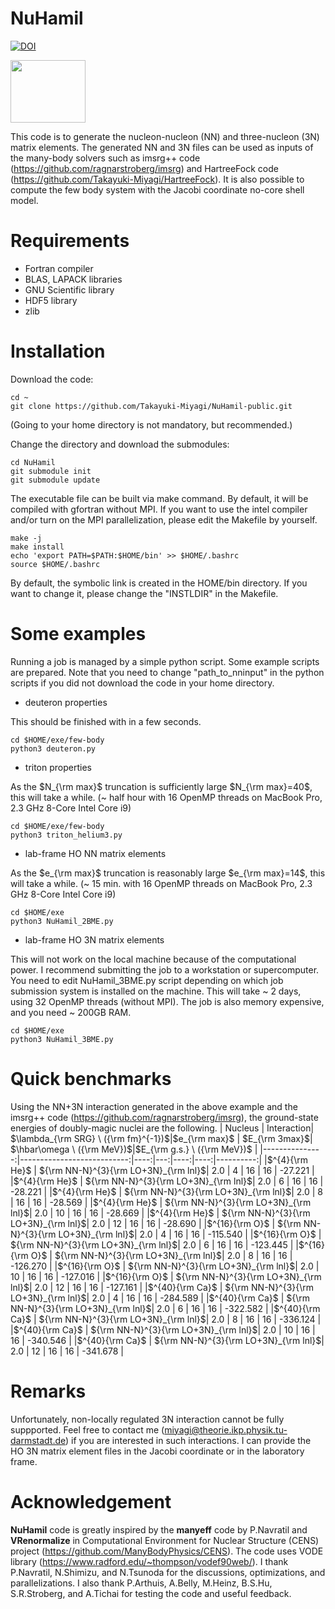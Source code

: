 # NuHamil

[![DOI](https://zenodo.org/badge/534840092.svg)](https://zenodo.org/badge/latestdoi/534840092)

<img align="center" width="120" height="100" src="https://github.com/Takayuki-Miyagi/NuHamil/blob/master/LogoNuHamil.png">

This code is to generate the nucleon-nucleon (NN) and three-nucleon (3N) matrix elements.
The generated NN and 3N files can be used as inputs of the many-body solvers such as imsrg++ code (https://github.com/ragnarstroberg/imsrg) and HartreeFock code (https://github.com/Takayuki-Miyagi/HartreeFock).
It is also possible to compute the few body system with the Jacobi coordinate no-core shell model.

# Requirements
* Fortran compiler
* BLAS, LAPACK libraries
* GNU Scientific library
* HDF5 library
* zlib

# Installation
Download the code:
```
cd ~
git clone https://github.com/Takayuki-Miyagi/NuHamil-public.git
```
(Going to your home directory is not mandatory, but recommended.)

Change the directory and download the submodules:
```
cd NuHamil
git submodule init
git submodule update
```
The executable file can be built via make command.
By default, it will be compiled with gfortran without MPI.
If you want to use the intel compiler and/or turn on the MPI parallelization, please edit the Makefile by yourself.
```
make -j
make install
echo 'export PATH=$PATH:$HOME/bin' >> $HOME/.bashrc
source $HOME/.bashrc
```
By default, the symbolic link is created in the HOME/bin directory.
If you want to change it, please change the "INSTLDIR" in the Makefile.

# Some examples
Running a job is managed by a simple python script.
Some example scripts are prepared.
Note that you need to change "path_to_nninput" in the python scripts if you did not download the code in your home directory.
* deuteron properties

This should be finished with in a few seconds.
```
cd $HOME/exe/few-body
python3 deuteron.py
```

* triton properties

As the $N_{\rm max}$ truncation is sufficiently large $N_{\rm max}=40$, this will take a while. (~ half hour with 16 OpenMP threads on MacBook Pro, 2.3 GHz 8-Core Intel Core i9)
```
cd $HOME/exe/few-body
python3 triton_helium3.py
```

* lab-frame HO NN matrix elements

As the $e_{\rm max}$ truncation is reasonably large $e_{\rm max}=14$, this will take a while. (~ 15 min. with 16 OpenMP threads on MacBook Pro, 2.3 GHz 8-Core Intel Core i9)
```
cd $HOME/exe
python3 NuHamil_2BME.py
```


* lab-frame HO 3N matrix elements

This will not work on the local machine because of the computational power.
I recommend submitting the job to a workstation or supercomputer.
You need to edit NuHamil_3BME.py script depending on which job submission system is installed on the machine.
This will take ~ 2 days, using 32 OpenMP threads (without MPI). The job is also memory expensive, and you need ~ 200GB RAM.
```
cd $HOME/exe
python3 NuHamil_3BME.py
```

# Quick benchmarks
Using the NN+3N interaction generated in the above example and the imsrg++ code (https://github.com/ragnarstroberg/imsrg), the ground-state energies of doubly-magic nuclei are the following.
| Nucleus | Interaction| $\lambda_{\rm SRG} \ ({\rm fm}^{-1})$|$e_{\rm max}$ | $E_{\rm 3max}$| $\hbar\omega \ ({\rm MeV})$|$E_{\rm g.s.} \ ({\rm MeV})$ |
|---------------:|---------------------------:|----:|---:|----:|----:|----------:|
|$^{4}{\rm He}$  | ${\rm NN-N}^{3}{\rm LO+3N}_{\rm lnl}$| 2.0 | 4  | 16  | 16  | -27.221   |
|$^{4}{\rm He}$  | ${\rm NN-N}^{3}{\rm LO+3N}_{\rm lnl}$| 2.0 | 6  | 16  | 16  | -28.221   |
|$^{4}{\rm He}$  | ${\rm NN-N}^{3}{\rm LO+3N}_{\rm lnl}$| 2.0 | 8  | 16  | 16  | -28.569   |
|$^{4}{\rm He}$  | ${\rm NN-N}^{3}{\rm LO+3N}_{\rm lnl}$| 2.0 | 10 | 16  | 16  | -28.669   |
|$^{4}{\rm He}$  | ${\rm NN-N}^{3}{\rm LO+3N}_{\rm lnl}$| 2.0 | 12 | 16  | 16  | -28.690   |
|$^{16}{\rm O}$  | ${\rm NN-N}^{3}{\rm LO+3N}_{\rm lnl}$| 2.0 | 4  | 16  | 16  | -115.540  |
|$^{16}{\rm O}$  | ${\rm NN-N}^{3}{\rm LO+3N}_{\rm lnl}$| 2.0 | 6  | 16  | 16  | -123.445  |
|$^{16}{\rm O}$  | ${\rm NN-N}^{3}{\rm LO+3N}_{\rm lnl}$| 2.0 | 8  | 16  | 16  | -126.270  |
|$^{16}{\rm O}$  | ${\rm NN-N}^{3}{\rm LO+3N}_{\rm lnl}$| 2.0 | 10 | 16  | 16  | -127.016  |
|$^{16}{\rm O}$  | ${\rm NN-N}^{3}{\rm LO+3N}_{\rm lnl}$| 2.0 | 12 | 16  | 16  | -127.161  |
|$^{40}{\rm Ca}$ | ${\rm NN-N}^{3}{\rm LO+3N}_{\rm lnl}$| 2.0 | 4  | 16  | 16  | -284.589  |
|$^{40}{\rm Ca}$ | ${\rm NN-N}^{3}{\rm LO+3N}_{\rm lnl}$| 2.0 | 6  | 16  | 16  | -322.582  |
|$^{40}{\rm Ca}$ | ${\rm NN-N}^{3}{\rm LO+3N}_{\rm lnl}$| 2.0 | 8  | 16  | 16  | -336.124  |
|$^{40}{\rm Ca}$ | ${\rm NN-N}^{3}{\rm LO+3N}_{\rm lnl}$| 2.0 | 10 | 16  | 16  | -340.546  |
|$^{40}{\rm Ca}$ | ${\rm NN-N}^{3}{\rm LO+3N}_{\rm lnl}$| 2.0 | 12 | 16  | 16  | -341.678  |


# Remarks
Unfortunately, non-locally regulated 3N interaction cannot be fully suppported.
Feel free to contact me (miyagi@theorie.ikp.physik.tu-darmstadt.de) if you are interested in such interactions.
I can provide the HO 3N matrix element files in the Jacobi coordinate or in the laboratory frame.


# Acknowledgement
**NuHamil** code is greatly inspired by the **manyeff** code by P.Navratil and **VRenormalize** in Computational Environment for Nuclear Structure (CENS) project (https://github.com/ManyBodyPhysics/CENS).
The code uses VODE library (https://www.radford.edu/~thompson/vodef90web/).
I thank P.Navratil, N.Shimizu, and N.Tsunoda for the discussions, optimizations, and parallelizations.
I also thank P.Arthuis, A.Belly, M.Heinz, B.S.Hu, S.R.Stroberg, and A.Tichai for testing the code and useful feedback.

